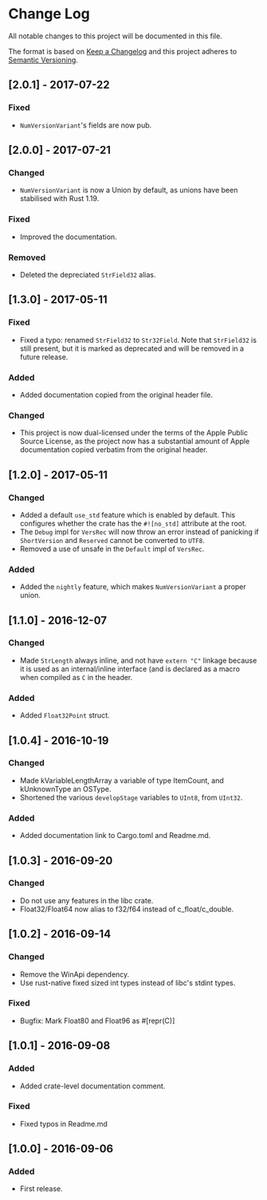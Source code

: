 # Change Log
All notable changes to this project will be documented in this file.

The format is based on [Keep a Changelog](http://keepachangelog.com/) 
and this project adheres to [Semantic Versioning](http://semver.org/).

## [2.0.1] - 2017-07-22
### Fixed
- `NumVersionVariant`'s fields are now pub.

## [2.0.0] - 2017-07-21
### Changed
- `NumVersionVariant` is now a Union by default, as unions have been stabilised with Rust 1.19.

### Fixed
- Improved the documentation.

### Removed
- Deleted the depreciated `StrField32` alias.

## [1.3.0] - 2017-05-11
### Fixed
- Fixed a typo: renamed `StrField32` to `Str32Field`. Note that `StrField32` is still present,
  but it is marked as deprecated and will be removed in a future release.

### Added
- Added documentation copied from the original header file.

### Changed
- This project is now dual-licensed under the terms of the Apple Public Source License,
  as the project now has a substantial amount of Apple documentation copied verbatim
  from the original header.

## [1.2.0] - 2017-05-11
### Changed
- Added a default `use_std` feature which is enabled by default. This configures
  whether the crate has the `#![no_std]` attribute at the root.
- The `Debug` impl for `VersRec` will now throw an error instead of panicking if
  `ShortVersion` and `Reserved` cannot be converted to `UTF8`.
- Removed a use of unsafe in the `Default` impl of `VersRec`.

### Added
- Added the `nightly` feature, which makes `NumVersionVariant` a proper union.

## [1.1.0] - 2016-12-07
### Changed
- Made `StrLength` always inline, and not have `extern "C"` linkage because
  it is used as an internal/inline interface (and is declared as a macro when
  compiled as `C` in the header.

### Added
- Added `Float32Point` struct.

## [1.0.4] - 2016-10-19
### Changed
- Made kVariableLengthArray a variable of type ItemCount, and kUnknownType
  an OSType.
- Shortened the various `developStage` variables to `UInt8`, from `UInt32`.

### Added
- Added documentation link to Cargo.toml and Readme.md.

## [1.0.3] - 2016-09-20
### Changed
- Do not use any features in the libc crate.
- Float32/Float64 now alias to f32/f64 instead of c_float/c_double.

## [1.0.2] - 2016-09-14
### Changed
- Remove the WinApi dependency.
- Use rust-native fixed sized int types instead of libc's stdint types.

### Fixed

- Bugfix: Mark Float80 and Float96 as #[repr(C)]

## [1.0.1] - 2016-09-08
### Added
- Added crate-level documentation comment.

### Fixed
- Fixed typos in Readme.md

## [1.0.0] - 2016-09-06
### Added
- First release.

